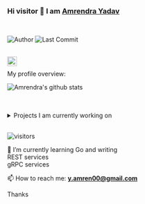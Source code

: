 ### Hi visitor 👋 I am [Amrendra Yadav](https://amren1254.github.io)
<br />

![Author](https://img.shields.io/badge/author-amren1254-green)
![Last Commit](https://img.shields.io/github/last-commit/amren1254/amren1254.github.io)

<br />

<a href="https://www.linkedin.com/in/amrendra-yadav/">
  <img align="left" alt="Amrendra's LinkdeIN" width="22px" src="https://cdn.jsdelivr.net/npm/simple-icons@v3/icons/linkedin.svg" />
</a>
<br />

<div><p>My profile overview: </p></div>

![Amrendra's github stats](https://github-readme-stats.vercel.app/api?username=amren1254&show_icons=true)
<br />
<br />
<br />
<details>
<summary>
  Projects I am currently working on
</summary>

<br />

[![ReadMe Card](https://github-readme-stats.vercel.app/api/pin/?username=amren1254&repo=go-tutorial)](https://github.com/amren1254/golang-tutorial)
[![ReadMe Card](https://github-readme-stats.vercel.app/api/pin/?username=amren1254&repo=net_banking)](https://github.com/amren1254/net_banking)
</details>
<br />


![visitors](https://visitor-badge.laobi.icu/badge?page_id=amren1254.amren1254)

🌱 I’m currently learning Go and writing
       <br /> REST services<br />
        gRPC services<br />


📫 How to reach me: 
        **y.amren00@gmail.com**

Thanks
<!--
**amren1254/amren1254** is a ✨ _special_ ✨ repository because its `README.md` (this file) appears on your GitHub profile.

Here are some ideas to get you started:

- 🔭 I’m currently working on ...
🌱 I’m currently learning Go and writing REST services and GRPC services
- 👯 I’m looking to collaborate on Go Apps
- 🤔 I’m looking for help with ...
- 💬 Ask me about ...
📫 How to reach me: ######**y.amren00@gmail.com**
- 😄 Pronouns: ...
- ⚡ Fun fact: ...
-->
